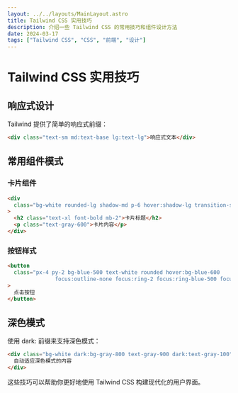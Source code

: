```yaml
---
layout: ../../layouts/MainLayout.astro
title: Tailwind CSS 实用技巧
description: 介绍一些 Tailwind CSS 的常用技巧和组件设计方法
date: 2024-03-17
tags: ["Tailwind CSS", "CSS", "前端", "设计"]
---
```


# Tailwind CSS 实用技巧

## 响应式设计

Tailwind 提供了简单的响应式前缀：

```html
<div class="text-sm md:text-base lg:text-lg">响应式文本</div>
```

## 常用组件模式

### 卡片组件

```html
<div
  class="bg-white rounded-lg shadow-md p-6 hover:shadow-lg transition-shadow"
>
  <h2 class="text-xl font-bold mb-2">卡片标题</h2>
  <p class="text-gray-600">卡片内容</p>
</div>
```

### 按钮样式

```html
<button
  class="px-4 py-2 bg-blue-500 text-white rounded hover:bg-blue-600 
               focus:outline-none focus:ring-2 focus:ring-blue-500 focus:ring-opacity-50"
>
  点击按钮
</button>
```

## 深色模式

使用 dark: 前缀来支持深色模式：

```html
<div class="bg-white dark:bg-gray-800 text-gray-900 dark:text-gray-100">
  自动适应深色模式的内容
</div>
```

这些技巧可以帮助你更好地使用 Tailwind CSS 构建现代化的用户界面。
